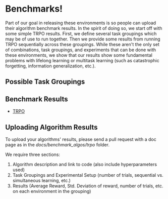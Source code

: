# Benchmarks!

Part of our goal in releasing these environments is so people can upload their algorithm benchmark results. In the spirit of doing so, we start off with some simple TRPO results. First, we define several task groupings which may be of use to run together. Then we provide some results from running TRPO sequentially across these groupings. While these aren't the only set of combinations, task groupings, and experiments that can be done with these environments, we show that our results show some fundamental problems with lifelong learning or multitask learning (such as catastrophic forgetting, information generalization, etc.).

## Possible Task Groupings

## Benchmark Results

+ [TRPO](benchmark_algos/trpo)

## Uploading Algorithm Results

To upload your algorithms' results, please send a pull request with a doc page as in the *docs/benchmark_algos/trpo* folder.

We require three sections:

1. Algorithm description and link to code (also include hyperparameters used)
2. Task Groupings and Experimental Setup (number of trials, sequential vs. simultaneous learning, etc.)
3. Results (Average Reward, Std. Deviation of reward, number of trials, etc. on each environment in the grouping)
